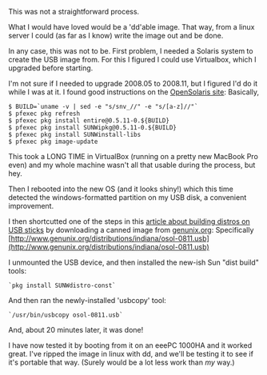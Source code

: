 <!--
.. title: Getting an OpenSolaris bootable USB drive
.. date: 2009/02/24 13:37
.. slug: index
.. tags:
.. link:
.. description:
-->

This was not a straightforward process.

What I would have loved would be a 'dd'able image. That way, from a linux server I could (as far as I know) write the image out and be done.

In any case, this was not to be.
First problem, I needed a Solaris system to create the USB image from.
For this I figured I could use Virtualbox, which I upgraded before starting.

I'm not sure if I needed to upgrade 2008.05 to 2008.11, but I figured I'd do it while I was at it. I found good instructions on the [OpenSolaris site](http://www.opensolaris.org/os/project/indiana/resources/relnotes/200805/image-update/): Basically,

``` console
$ BUILD=`uname -v | sed -e "s/snv_//" -e "s/[a-z]//"`
$ pfexec pkg refresh
$ pfexec pkg install entire@0.5.11-0.${BUILD}
$ pfexec pkg install SUNWipkg@0.5.11-0.${BUILD}
$ pfexec pkg install SUNWinstall-libs 
$ pfexec pkg image-update
```

This took a LONG TIME in VirtualBox (running on a pretty new MacBook Pro even) and my whole machine wasn't all that usable during the process, but hey.

Then I rebooted into the new OS (and it looks shiny!) which this time detected the windows-formatted partition on my USB disk, a convenient improvement.

I then shortcutted one of the steps in this [article about building distros on USB sticks](http://blogs.sun.com/clayb/entry/creating_opensolaris_usb_sticks_is) by downloading a canned image from [genunix.org](http://genunix.org): Specifically [http://www.genunix.org/distributions/indiana/osol-0811.usb](http://www.genunix.org/distributions/indiana/osol-0811.usb)

I unmounted the USB device, and then installed the new-ish Sun "dist build" tools:

    `pkg install SUNWdistro-const`

And then ran the newly-installed 'usbcopy' tool:

    `/usr/bin/usbcopy osol-0811.usb`

And, about 20 minutes later, it was done!

I have now tested it by booting from it on an eeePC 1000HA and it worked great. I've ripped the image in linux with dd, and we'll be testing it to see if it's portable that way. (Surely would be a lot less work than _my_ way.)
